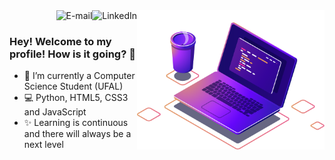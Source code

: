 
<img align="right" src="./image/computer-illustration.png" width="300"/>

<a href="">
<img align="right" alt="LinkedIn" src="https://img.shields.io/badge/-Jo%C3%A3o%20V%20V%20Santos-8A2BE2"/>
</a>

<a href="">
<img align="right" alt="E-mail" src="https://img.shields.io/badge/-My%20personal%20website-4B0082"/>
</a>

<br/>


### Hey! Welcome to my profile! How is it going? 👋

- 🚀 I’m currently a Computer Science Student (UFAL)
- 💻 Python, HTML5, CSS3 and JavaScript
- ✨ Learning is continuous and there will always be a next level

